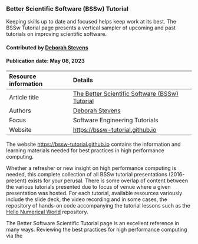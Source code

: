 ### Better Scientific Software (BSSw) Tutorial
<!-- deck text start --> 

Keeping skills up to date and focused helps keep work at its best. The BSSw Tutorial page presents a vertical sampler of upcoming and past tutorials on improving scientific software.

#### Contributed by [Deborah Stevens](https://github.com/haikudeb)
#### Publication date: May 08, 2023

Resource information | Details
:--- | :--- 
Article title | [The Better Scientific Software (BSSw) Tutorial](https://bssw-tutorial.github.io)
Authors | [Deborah Stevens](https://github.com/haikudeb)
Focus | Software Engineering Tutorials
Website | https://bssw-tutorial.github.io 


The website https://bssw-tutorial.github.io contains the information and learning materials needed for best practices in high performance computing. 

Whether a refresher or new insight on high performance computing is needed, this complete collection of all BSSw tutorial presentations (2016-present) exists for your perusal. 
There is some overlap of content between the various tutorials presented due to focus of venue where a given presentation was hosted.
For each tutorial, available resources variously include the slide deck, the video recording and in some cases, the repository of hands-on code accompanying the tutorial lessons such as the [Hello Numerical World](https://github.com/bssw-tutorial/hello-numerical-world-2021-11-15-sc) repository.

The Better Software Scientific Tutorial page is an excellent reference in many ways. Reviewing the best practices for high performance computing via the 

<!---
Publish: yes
Topics: Better Skills Better Planning Better Collaboration--Conferences and Workshops
--->
